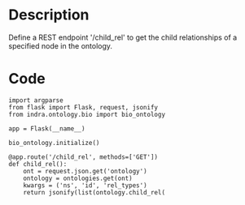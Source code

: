 # Description
Define a REST endpoint '/child_rel' to get the child relationships of a specified node in the ontology.

# Code
```
import argparse
from flask import Flask, request, jsonify
from indra.ontology.bio import bio_ontology

app = Flask(__name__)

bio_ontology.initialize()

@app.route('/child_rel', methods=['GET'])
def child_rel():
    ont = request.json.get('ontology')
    ontology = ontologies.get(ont)
    kwargs = ('ns', 'id', 'rel_types')
    return jsonify(list(ontology.child_rel(

```
